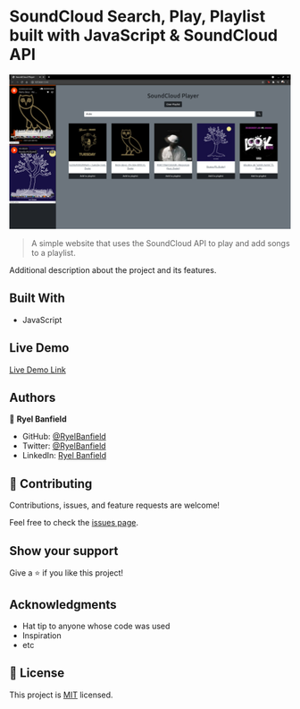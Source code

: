 # SoundCloud Search, Play, Playlist built with JavaScript & SoundCloud API

![screenshot](./Screenshot.png)

> A simple website that uses the SoundCloud API to play and add songs to a playlist.

Additional description about the project and its features.

## Built With

- JavaScript

## Live Demo

[Live Demo Link](https://ryelbanfield.github.io/SoundCloud-API-project/)

## Authors

👤 **Ryel Banfield**

- GitHub: [@RyelBanfield](https://github.com/ryelbanfield)
- Twitter: [@RyelBanfield](https://twitter.com/ryelbanfield)
- LinkedIn: [Ryel Banfield](https://www.linkedin.com/in/ryel-banfield/)

## 🤝 Contributing

Contributions, issues, and feature requests are welcome!

Feel free to check the [issues page](issues/).

## Show your support

Give a ⭐️ if you like this project!

## Acknowledgments

- Hat tip to anyone whose code was used
- Inspiration
- etc

## 📝 License

This project is [MIT](LICENSE) licensed.
